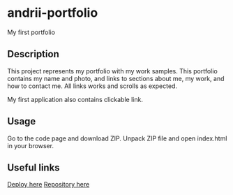 # andrii-portfolio
My first portfolio

## Description

This project represents my portfolio with my work samples.
This portfolio contains my name and photo, and links to sections about me, my work, and how to contact me.
All links works and scrolls as expected.

My first application also contains clickable link.

## Usage

Go to the code page and download ZIP.
Unpack ZIP file and open index.html in your browser.

## Useful links
[Deploy here](https://andriimedvediev987.github.io/andrii-portfolio/)
[Repository here](https://github.com/AndriiMedvediev987/andrii-portfolio.git)

